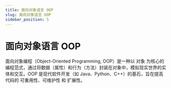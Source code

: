 ```yaml
---
title: 面向对象语言 OOP
slug: 面向对象语言 OOP
sidebar_position: 5
---
```



# 面向对象语言 OOP

面向对象编程（Object-Oriented Programming, OOP）是一种以 对象 为核心的编程范式，通过将数据（属性）和行为（方法）封装在对象中，模拟现实世界的实体和交互。OOP 是现代软件开发（如 Java、Python、C++）的基石，旨在提高代码的 可重用性、可维护性 和 扩展性。